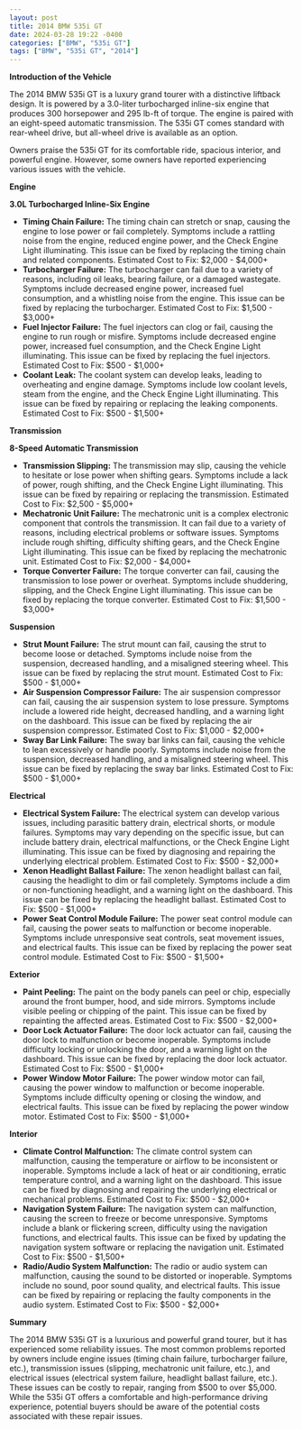 ```yaml
---
layout: post
title: 2014 BMW 535i GT
date: 2024-03-28 19:22 -0400
categories: ["BMW", "535i GT"]
tags: ["BMW", "535i GT", "2014"]
---
```

**Introduction of the Vehicle**

The 2014 BMW 535i GT is a luxury grand tourer with a distinctive liftback design. It is powered by a 3.0-liter turbocharged inline-six engine that produces 300 horsepower and 295 lb-ft of torque. The engine is paired with an eight-speed automatic transmission. The 535i GT comes standard with rear-wheel drive, but all-wheel drive is available as an option.

Owners praise the 535i GT for its comfortable ride, spacious interior, and powerful engine. However, some owners have reported experiencing various issues with the vehicle.

**Engine**

**3.0L Turbocharged Inline-Six Engine**

* **Timing Chain Failure:** The timing chain can stretch or snap, causing the engine to lose power or fail completely. Symptoms include a rattling noise from the engine, reduced engine power, and the Check Engine Light illuminating. This issue can be fixed by replacing the timing chain and related components. Estimated Cost to Fix: $2,000 - $4,000+
* **Turbocharger Failure:** The turbocharger can fail due to a variety of reasons, including oil leaks, bearing failure, or a damaged wastegate. Symptoms include decreased engine power, increased fuel consumption, and a whistling noise from the engine. This issue can be fixed by replacing the turbocharger. Estimated Cost to Fix: $1,500 - $3,000+
* **Fuel Injector Failure:** The fuel injectors can clog or fail, causing the engine to run rough or misfire. Symptoms include decreased engine power, increased fuel consumption, and the Check Engine Light illuminating. This issue can be fixed by replacing the fuel injectors. Estimated Cost to Fix: $500 - $1,000+
* **Coolant Leak:** The coolant system can develop leaks, leading to overheating and engine damage. Symptoms include low coolant levels, steam from the engine, and the Check Engine Light illuminating. This issue can be fixed by repairing or replacing the leaking components. Estimated Cost to Fix: $500 - $1,500+

**Transmission**

**8-Speed Automatic Transmission**

* **Transmission Slipping:** The transmission may slip, causing the vehicle to hesitate or lose power when shifting gears. Symptoms include a lack of power, rough shifting, and the Check Engine Light illuminating. This issue can be fixed by repairing or replacing the transmission. Estimated Cost to Fix: $2,500 - $5,000+
* **Mechatronic Unit Failure:** The mechatronic unit is a complex electronic component that controls the transmission. It can fail due to a variety of reasons, including electrical problems or software issues. Symptoms include rough shifting, difficulty shifting gears, and the Check Engine Light illuminating. This issue can be fixed by replacing the mechatronic unit. Estimated Cost to Fix: $2,000 - $4,000+
* **Torque Converter Failure:** The torque converter can fail, causing the transmission to lose power or overheat. Symptoms include shuddering, slipping, and the Check Engine Light illuminating. This issue can be fixed by replacing the torque converter. Estimated Cost to Fix: $1,500 - $3,000+

**Suspension**

* **Strut Mount Failure:** The strut mount can fail, causing the strut to become loose or detached. Symptoms include noise from the suspension, decreased handling, and a misaligned steering wheel. This issue can be fixed by replacing the strut mount. Estimated Cost to Fix: $500 - $1,000+
* **Air Suspension Compressor Failure:** The air suspension compressor can fail, causing the air suspension system to lose pressure. Symptoms include a lowered ride height, decreased handling, and a warning light on the dashboard. This issue can be fixed by replacing the air suspension compressor. Estimated Cost to Fix: $1,000 - $2,000+
* **Sway Bar Link Failure:** The sway bar links can fail, causing the vehicle to lean excessively or handle poorly. Symptoms include noise from the suspension, decreased handling, and a misaligned steering wheel. This issue can be fixed by replacing the sway bar links. Estimated Cost to Fix: $500 - $1,000+

**Electrical**

* **Electrical System Failure:** The electrical system can develop various issues, including parasitic battery drain, electrical shorts, or module failures. Symptoms may vary depending on the specific issue, but can include battery drain, electrical malfunctions, or the Check Engine Light illuminating. This issue can be fixed by diagnosing and repairing the underlying electrical problem. Estimated Cost to Fix: $500 - $2,000+
* **Xenon Headlight Ballast Failure:** The xenon headlight ballast can fail, causing the headlight to dim or fail completely. Symptoms include a dim or non-functioning headlight, and a warning light on the dashboard. This issue can be fixed by replacing the headlight ballast. Estimated Cost to Fix: $500 - $1,000+
* **Power Seat Control Module Failure:** The power seat control module can fail, causing the power seats to malfunction or become inoperable. Symptoms include unresponsive seat controls, seat movement issues, and electrical faults. This issue can be fixed by replacing the power seat control module. Estimated Cost to Fix: $500 - $1,500+

**Exterior**

* **Paint Peeling:** The paint on the body panels can peel or chip, especially around the front bumper, hood, and side mirrors. Symptoms include visible peeling or chipping of the paint. This issue can be fixed by repainting the affected areas. Estimated Cost to Fix: $500 - $2,000+
* **Door Lock Actuator Failure:** The door lock actuator can fail, causing the door lock to malfunction or become inoperable. Symptoms include difficulty locking or unlocking the door, and a warning light on the dashboard. This issue can be fixed by replacing the door lock actuator. Estimated Cost to Fix: $500 - $1,000+
* **Power Window Motor Failure:** The power window motor can fail, causing the power window to malfunction or become inoperable. Symptoms include difficulty opening or closing the window, and electrical faults. This issue can be fixed by replacing the power window motor. Estimated Cost to Fix: $500 - $1,000+

**Interior**

* **Climate Control Malfunction:** The climate control system can malfunction, causing the temperature or airflow to be inconsistent or inoperable. Symptoms include a lack of heat or air conditioning, erratic temperature control, and a warning light on the dashboard. This issue can be fixed by diagnosing and repairing the underlying electrical or mechanical problems. Estimated Cost to Fix: $500 - $2,000+
* **Navigation System Failure:** The navigation system can malfunction, causing the screen to freeze or become unresponsive. Symptoms include a blank or flickering screen, difficulty using the navigation functions, and electrical faults. This issue can be fixed by updating the navigation system software or replacing the navigation unit. Estimated Cost to Fix: $500 - $1,500+
* **Radio/Audio System Malfunction:** The radio or audio system can malfunction, causing the sound to be distorted or inoperable. Symptoms include no sound, poor sound quality, and electrical faults. This issue can be fixed by repairing or replacing the faulty components in the audio system. Estimated Cost to Fix: $500 - $2,000+

**Summary**

The 2014 BMW 535i GT is a luxurious and powerful grand tourer, but it has experienced some reliability issues. The most common problems reported by owners include engine issues (timing chain failure, turbocharger failure, etc.), transmission issues (slipping, mechatronic unit failure, etc.), and electrical issues (electrical system failure, headlight ballast failure, etc.). These issues can be costly to repair, ranging from $500 to over $5,000. While the 535i GT offers a comfortable and high-performance driving experience, potential buyers should be aware of the potential costs associated with these repair issues.
